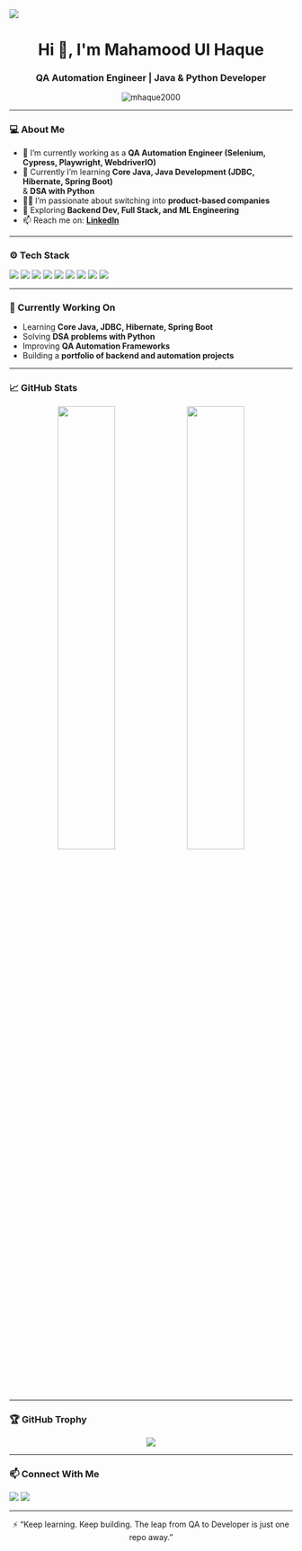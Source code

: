 <img src="https://capsule-render.vercel.app/api?type=waving&color=0e75b6&height=200&section=header&text=Mahamood%20Ul%20Haque&fontSize=40&fontAlignY=35&desc=QA%20Automation%20%7C%20Java%20%26%20Python%20Dev%20%7C%20Future%20ML%20Engineer&descAlignY=60&descAlign=62" />

<h1 align="center">Hi 👋, I'm Mahamood Ul Haque</h1>
<h3 align="center">QA Automation Engineer | Java & Python Developer</h3>

<p align="center">
  <img src="https://komarev.com/ghpvc/?username=mhaque2000&label=Profile%20views&color=0e75b6&style=flat" alt="mhaque2000" />
</p>

---

### 💻 About Me

- 🔭 I’m currently working as a **QA Automation Engineer (Selenium, Cypress, Playwright, WebdriverIO)**
- 🌱 Currently I’m learning **Core Java, Java Development (JDBC, Hibernate, Spring Boot)**  
  & **DSA with Python**
- 👨‍💻 I’m passionate about switching into **product-based companies**
- 🧠 Exploring **Backend Dev, Full Stack, and ML Engineering**
- 📫 Reach me on: **[LinkedIn](https://www.linkedin.com/in/mahamood-ul-haque-802687199/)**

---

### ⚙️ Tech Stack

<p align="left">
  <img src="https://img.shields.io/badge/-Java-007396?logo=java&logoColor=white&style=for-the-badge" />
  <img src="https://img.shields.io/badge/-Python-3776AB?logo=python&logoColor=white&style=for-the-badge" />
  <img src="https://img.shields.io/badge/-JavaScript-F7DF1E?logo=javascript&logoColor=black&style=for-the-badge" />
  <img src="https://img.shields.io/badge/-Spring%20Boot-6DB33F?logo=springboot&logoColor=white&style=for-the-badge" />
  <img src="https://img.shields.io/badge/-JDBC-4479A1?style=for-the-badge" />
  <img src="https://img.shields.io/badge/-Hibernate-59666C?style=for-the-badge" />
  <img src="https://img.shields.io/badge/-Playwright-2EAD33?logo=microsoft&logoColor=white&style=for-the-badge" />
  <img src="https://img.shields.io/badge/-Selenium-43B02A?logo=selenium&logoColor=white&style=for-the-badge" />
  <img src="https://img.shields.io/badge/-SQL-4479A1?logo=mysql&logoColor=white&style=for-the-badge" />
</p>

---

### 🧠 Currently Working On

- Learning **Core Java, JDBC, Hibernate, Spring Boot**
- Solving **DSA problems with Python**
- Improving **QA Automation Frameworks**
- Building a **portfolio of backend and automation projects**

---

### 📈 GitHub Stats

<p align="center">
  <img src="https://github-readme-stats.vercel.app/api?username=mhaque2000&show_icons=true&theme=radical" width="45%" />
  <img src="https://github-readme-streak-stats.herokuapp.com/?user=mhaque2000&theme=radical" width="45%" />
</p>

---

### 🏆 GitHub Trophy

<p align="center">
  <img src="https://github-profile-trophy.vercel.app/?username=mhaque2000&theme=radical&no-frame=true&no-bg=true&margin-w=4" />
</p>

---

### 📫 Connect With Me

<p>
  <a href="https://www.linkedin.com/in/mahamood-ul-haque-802687199/"><img src="https://img.shields.io/badge/-LinkedIn-blue?logo=linkedin&style=for-the-badge" /></a>
  <a href="mailto:mahamoodulhaque@gmail.com"><img src="https://img.shields.io/badge/-Gmail-D14836?logo=gmail&logoColor=white&style=for-the-badge" /></a>
</p>

---

<p align="center">
  ⚡ “Keep learning. Keep building. The leap from QA to Developer is just one repo away.”
</p>
